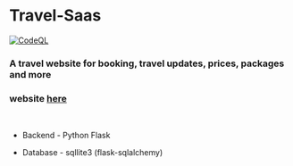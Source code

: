 # Travel-Saas
[![CodeQL](https://github.com/sid86-dev/Travel-Saas/actions/workflows/codeql-analysis.yml/badge.svg)](https://github.com/sid86-dev/Travel-Saas/actions/workflows/codeql-analysis.yml)

### A travel website for booking, travel updates, prices, packages and more

### website [here](https://travel-saas.herokuapp.com/)

<br>

* Backend - Python Flask

* Database - sqllite3 (flask-sqlalchemy)


